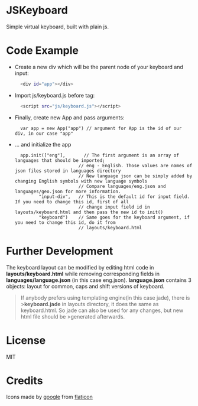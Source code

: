 # JSKeyboard
Simple virtual keyboard, built with plain js.

# Code Example
- Create a new div which will be the parent node of your keyboard and input:
  ```sh
    <div id="app"></div>
  ```
- Import js/keyboard.js before </body> tag:
  ```sh
    <script src="js/keyboard.js"></script>
  ```
- Finally, create new App and pass arguments:
  ```
    var app = new App("app") // argument for App is the id of our div, in our case "app"
  ```    
- ... and initialize the app
  ```
    app.init(["eng"],       // The first argument is an array of languages that should be imported;
                          // eng - English. Those values are names of json files stored in languages directory
                          // New language json can be simply added by changing English symbols with new language symbols
                          // Compare languages/eng.json and languages/geo.json for more information.
           "input-div",   // This is the default id for input field. If you need to change this id, first of all
                          // change input field id in layouts/keyboard.html and then pass the new id to init()
           "keyboard")    // Same goes for the keyboard argument, if you need to change this id, do it from
                          // layouts/keyboard.html
   ```

# Further Development
The keyboard layout can be modified by editing html code in **layouts/keyboard.html** while removing corresponding fields in
**languages/language.json** (in this case eng.json).
**language.json** contains 3 objects: layout for common, caps and shift versions of keyboard.

>If anybody prefers using templating engine(in this case jade), there is >**keyboard.jade** in layouts directory, it does the same as
>keyboard.html. So jade can also be used for any changes, but new html file should be >generated afterwards.

# License
MIT

# Credits
Icons made by [google][author] from [flaticon]

[author]:<http://www.flaticon.com/authors/google>
[flaticon]: <www.flaticon.com>
